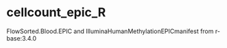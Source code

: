 # cellcount_epic_R
FlowSorted.Blood.EPIC and IlluminaHumanMethylationEPICmanifest from r-base:3.4.0
